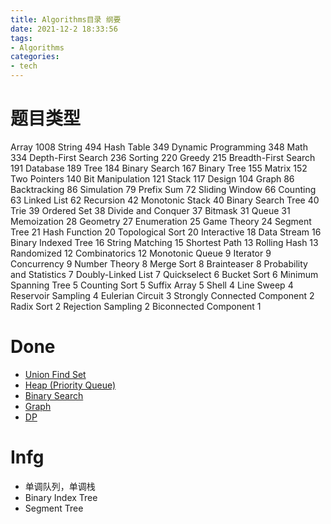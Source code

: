 ```yaml
---
title: Algorithms目录 纲要 
date: 2021-12-2 18:33:56
tags:
- Algorithms
categories:
- tech
---
```


# 题目类型
Array 1008
String 494
Hash Table 349
Dynamic Programming 348
Math 334
Depth-First Search 236
Sorting 220
Greedy 215
Breadth-First Search 191
Database 189 
Tree 184
Binary Search 167
Binary Tree 155
Matrix 152 
Two Pointers 140
Bit Manipulation 121
Stack 117 Design 104
Graph 86
Backtracking 86
Simulation 79
Prefix Sum 72
Sliding Window 66
Counting 63
Linked List 62
Recursion 42
Monotonic Stack 40
Binary Search Tree 40
Trie 39
Ordered Set 38
Divide and Conquer 37
Bitmask 31
Queue 31
Memoization 28
Geometry 27
Enumeration 25
Game Theory 24
Segment Tree 21
Hash Function 20
Topological Sort 20
Interactive 18
Data Stream 16
Binary Indexed Tree 16
String Matching 15
Shortest Path 13
Rolling Hash 13
Randomized 12
Combinatorics 12
Monotonic Queue 9
Iterator 9
Concurrency 9
Number Theory 8
Merge Sort 8
Brainteaser 8
Probability and Statistics 7
Doubly-Linked List 7
Quickselect 6
Bucket Sort 6
Minimum Spanning Tree 5
Counting Sort 5
Suffix Array 5
Shell 4
Line Sweep 4
Reservoir Sampling 4
Eulerian Circuit 3
Strongly Connected Component 2
Radix Sort 2
Rejection Sampling 2
Biconnected Component 1

# Done
* [Union Find Set](../union-find-set/)
* [Heap (Priority Queue)](../heap/)
* [Binary Search](../binary-search/)
* [Graph](../graph/)
* [DP](../dp/)

# Infg
* 单调队列，单调栈
* Binary Index Tree
* Segment Tree